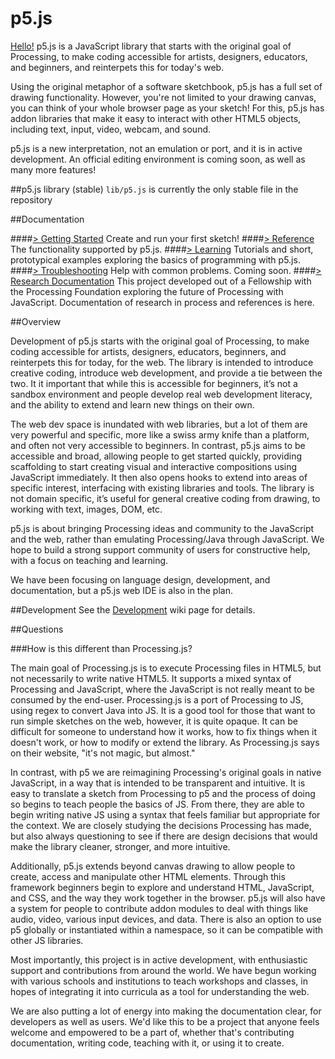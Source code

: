 p5.js
=====

[Hello!](http://hello.p5js.org/) p5.js is a JavaScript library that starts with the original goal of Processing, to make coding accessible for artists, designers, educators, and beginners, and reinterpets this for today's web.

Using the original metaphor of a software sketchbook, p5.js has a full set of drawing functionality. However, you're not limited to your drawing canvas, you can think of your whole browser page as your sketch! For this, p5.js has addon libraries that make it easy to interact with other HTML5 objects, including text, input, video, webcam, and sound.

p5.js is a new interpretation, not an emulation or port, and it is in active development. An official editing environment is coming soon, as well as many more features!

##p5.js library (stable)
`lib/p5.js` is currently the only stable file in the repository


##Documentation

####[> Getting Started](https://github.com/lmccart/p5.js/wiki/Getting-Started)
Create and run your first sketch!
####[> Reference](https://github.com/lmccart/p5.js/wiki/Reference)
The functionality supported by p5.js.
####[> Learning](https://github.com/lmccart/p5.js/wiki/Learning)
Tutorials and short, prototypical examples exploring the basics of programming with p5.js.
####[> Troubleshooting](https://github.com/lmccart/p5.js/wiki/Troubleshooting)
Help with common problems. Coming soon.
####[> Research Documentation](https://github.com/lmccart/p5.js/wiki/Research-Documentation)
This project developed out of a Fellowship with the Processing Foundation exploring the future of Processing with JavaScript. Documentation of research in process and references is here.



##Overview

Development of p5.js starts with the original goal of Processing, to make coding accessible for artists, designers, educators, beginners, and reinterpets this for today, for the web. The library is intended to introduce creative coding, introduce web development, and provide a tie between the two. It it important that while this is accessible for beginners, it’s not a sandbox environment and people develop real web development literacy, and the ability to extend and learn new things on their own.

The web dev space is inundated with web libraries, but a lot of them are very powerful and specific, more like a swiss army knife than a platform, and often not very accessible to beginners. In contrast, p5.js aims to be accessible and broad, allowing people to get started quickly, providing scaffolding to start creating visual and interactive compositions using JavaScript immediately. It then also opens hooks to extend into areas of specific interest, interfacing with existing libraries and tools. The library is not domain specific, it’s useful for general creative coding from drawing, to working with text, images, DOM, etc. 

p5.js is about bringing Processing ideas and community to the JavaScript and the web, rather than emulating Processing/Java through JavaScript. We hope to build a strong support community of users for constructive help, with a focus on teaching and learning.

We have been focusing on language design, development, and documentation, but a p5.js web IDE is also in the plan.


##Development
See the [Development](https://github.com/lmccart/p5.js/wiki/Development) wiki page for details.


##Questions

###How is this different than Processing.js?

The main goal of Processing.js is to execute Processing files in HTML5, but not necessarily to write native HTML5. It supports a mixed syntax of Processing and JavaScript, where the JavaScript is not really meant to be consumed by the end-user. Processing.js is a port of Processing to JS, using regex to convert Java into JS. It is a good tool for those that want to run simple sketches on the web, however, it is quite opaque. It can be difficult for someone to understand how it works, how to fix things when it doesn't work, or how to modify or extend the library. As Processing.js says on their website, "it's not magic, but almost."

In contrast, with p5 we are reimagining Processing's original goals in native JavaScript, in a way that is intended to be transparent and intuitive. It is easy to translate a sketch from Processing to p5 and the process of doing so begins to teach people the basics of JS. From there, they are able to begin writing native JS using a syntax that feels familiar but appropriate for the context. We are closely studying the decisions Processing has made, but also always questioning to see if there are design decisions that would make the library cleaner, stronger, and more intuitive. 

Additionally, p5.js extends beyond canvas drawing to allow people to create, access and manipulate other HTML elements. Through this framework beginners begin to explore and understand HTML, JavaScript, and CSS, and the way they work together in the browser. p5.js will also have a system for people to contribute addon modules to deal with things like audio, video, various input devices, and data. There is also an option to use p5 globally or instantiated within a namespace, so it can be compatible with other JS libraries. 

Most importantly, this project is in active development, with enthusiastic support and contributions from around the world. We have begun working with various schools and institutions to teach workshops and classes, in hopes of integrating it into curricula as a tool for understanding the web.

We are also putting a lot of energy into making the documentation clear, for developers as well as users. We'd like this to be a project that anyone feels welcome and empowered to be a part of, whether that's contributing documentation, writing code, teaching with it, or using it to create.
